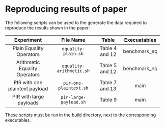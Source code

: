 # Reproducing results of paper

The following scripts can be used to the generate the data required to reproduce the results shown in the paper:

Experiment | File Name | Table | Execuatables
:----: | :----: | :----: | :----:
Plain Equality Operators | `equality-plain.sh` | Table 4 and 12 | benchmark_eq
Arithmetic Equality Operators | `equality-arithmetic.sh` | Table 5 and 12 | benchmark_eq
PIR with one plaintext payload | `pir-one-plaintext.sh` | Table 7 and 13 | main
PIR with large payloads | `pir-large-payload.sh` | Table 9 | main

These scripts must be run in the build directory, next to the corresponding executables.